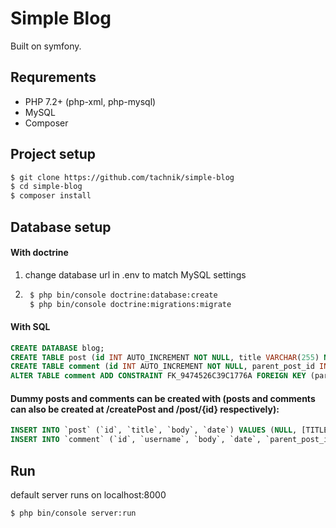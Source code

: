 # Simple Blog

Built on symfony.

## Requrements

  * PHP 7.2+ (php-xml, php-mysql)
  * MySQL
  * Composer

## Project setup

```sh
$ git clone https://github.com/tachnik/simple-blog
$ cd simple-blog
$ composer install
```

## Database setup

#### With doctrine
1. change database url in .env to match MySQL settings
2. ```sh
    $ php bin/console doctrine:database:create
    $ php bin/console doctrine:migrations:migrate
    ```

#### With SQL

```sql
CREATE DATABASE blog;
CREATE TABLE post (id INT AUTO_INCREMENT NOT NULL, title VARCHAR(255) NOT NULL, body VARCHAR(2048) NOT NULL, date DATETIME NOT NULL, PRIMARY KEY(id)) DEFAULT CHARACTER SET utf8mb4 COLLATE utf8mb4_unicode_ci ENGINE = InnoDB;
CREATE TABLE comment (id INT AUTO_INCREMENT NOT NULL, parent_post_id INT DEFAULT NULL, username VARCHAR(255) NOT NULL, body VARCHAR(1024) NOT NULL, date DATETIME NOT NULL, INDEX IDX_9474526C39C1776A (parent_post_id), PRIMARY KEY(id)) DEFAULT CHARACTER SET utf8mb4 COLLATE utf8mb4_unicode_ci ENGINE = InnoDB;
ALTER TABLE comment ADD CONSTRAINT FK_9474526C39C1776A FOREIGN KEY (parent_post_id) REFERENCES post (id);
```

#### Dummy posts and comments can be created with (posts and comments can also be created at /createPost and /post/{id} respectively):
```sql
INSERT INTO `post` (`id`, `title`, `body`, `date`) VALUES (NULL, [TITLE], [BODY], [DATE (ex '2018-06-08 00:00:00'));
INSERT INTO `comment` (`id`, `username`, `body`, `date`, `parent_post_id`) VALUES (NULL, [USERNAME], [BODY], [DATE (ex '2018-06-08 00:00:00'), [ID_OF_PARENT_POST]);
```

## Run
default server runs on localhost:8000

```sh
$ php bin/console server:run
```
